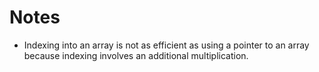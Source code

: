 # Notes

* Indexing into an array is not as efficient as using a pointer to an array because indexing involves an additional multiplication.